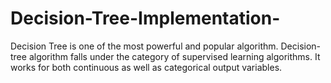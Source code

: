 # Decision-Tree-Implementation-
Decision Tree is one of the most powerful and popular algorithm. Decision-tree algorithm falls under the category of supervised learning algorithms. It works for both continuous as well as categorical output variables. 
   
